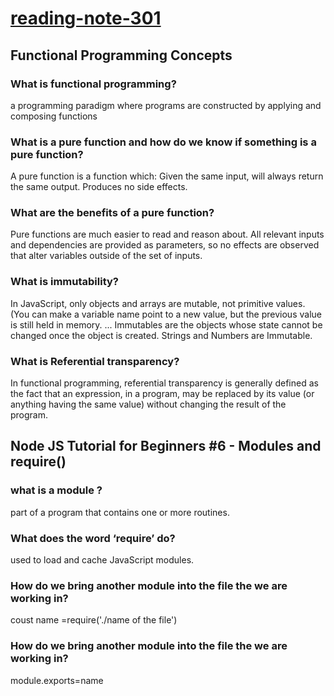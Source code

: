 # [reading-note-301](https://mohammadsilwadi.github.io/reading-note-301/)

## Functional Programming Concepts

### What is functional programming?

a programming paradigm where programs are constructed by applying and composing functions

### What is a pure function and how do we know if something is a pure function?

A pure function is a function which: Given the same input, will always return the same output. Produces no side effects.

### What are the benefits of a pure function?

Pure functions are much easier to read and reason about. All relevant inputs and dependencies are provided as parameters, so no effects are observed that alter variables outside of the set of inputs.

### What is immutability?

In JavaScript, only objects and arrays are mutable, not primitive values. (You can make a variable name point to a new value, but the previous value is still held in memory. ... Immutables are the objects whose state cannot be changed once the object is created. Strings and Numbers are Immutable.

### What is Referential transparency?

In functional programming, referential transparency is generally defined as the fact that an expression, in a program, may be replaced by its value (or anything having the same value) without changing the result of the program.

## Node JS Tutorial for Beginners #6 - Modules and require()

### what is a module ?

part of a program that contains one or more routines.

### What does the word ‘require’ do?

used to load and cache JavaScript modules.

### How do we bring another module into the file the we are working in?

coust name =require('./name of the file')

### How do we bring another module into the file the we are working in?

module.exports=name
